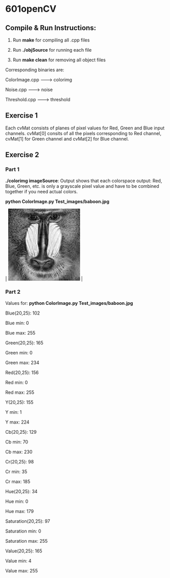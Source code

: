 # 601openCV

## Compile & Run Instructions:
1. Run **make** for compiling all .cpp files

2. Run **./objSource** for running each file

3. Run **make clean** for removing all object files


Corresponding binaries are:

ColorImage.cpp ---> colorimg 

Noise.cpp ---> noise	

Threshold.cpp ---> threshold

## Exercise 1

Each cvMat consists of planes of pixel values for Red, Green and Blue input channels. cvMat[0] consits of all the pixels corresponding to Red channel, cvMat[1] for Green channel and cvMat[2] for Blue channel.

## Exercise 2

### Part 1
**./colorimg imageSource**: Output shows that each colorspace output: Red, Blue, Green, etc. is only a grayscale pixel value and have to be combined together if you need actual colors. 

**python ColorImage.py Test_images/baboon.jpg**

| ![blue](Blue.png) | 

### Part 2

Values for: **python ColorImage.py Test_images/baboon.jpg** 

Blue(20,25):  102

Blue min:  0

Blue max:  255

Green(20,25):  165

Green min:  0

Green max:  234

Red(20,25):  156

Red min:  0

Red max:  255

Y(20,25):  155

Y min:  1

Y max:  224

Cb(20,25):  129

Cb min:  70

Cb max:  230

Cr(20,25):  98

Cr min:  35

Cr max:  185

Hue(20,25):  34

Hue min:  0

Hue max:  179

Saturation(20,25):  97

Saturation min:  0

Saturation max:  255

Value(20,25):  165

Value min:  4

Value max:  255




